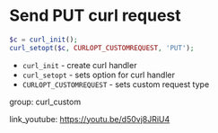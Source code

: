 # Send PUT curl request

```php
$c = curl_init();
curl_setopt($c, CURLOPT_CUSTOMREQUEST, 'PUT');
```

- `curl_init` - create curl handler
- `curl_setopt` - sets option for curl handler
- `CURLOPT_CUSTOMREQUEST` - sets custom request type

group: curl_custom


link_youtube: https://youtu.be/d50vj8JRiU4
